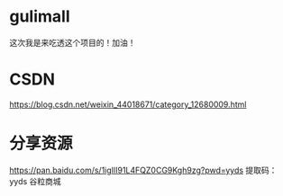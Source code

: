 # gulimall
这次我是来吃透这个项目的！加油！

# CSDN
https://blog.csdn.net/weixin_44018671/category_12680009.html

# 分享资源

https://pan.baidu.com/s/1igIlI91L4FQZ0CG9Kgh9zg?pwd=yyds 提取码：yyds  谷粒商城
